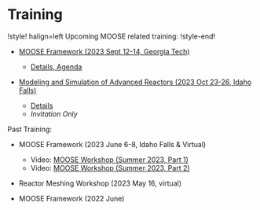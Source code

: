 # Training

!style! halign=left
Upcoming MOOSE related training:
!style-end!

- [MOOSE Framework (2023 Sept 12-14, Georgia Tech)](https://ncrcaims.inl.gov/Identity/Account/TrainingRegistration)

  - [Details, Agenda](more_detail/2023_09_12-14_georgia_tech.md)

- [Modeling and Simulation of Advanced Reactors (2023 Oct 23-26, Idaho Falls)](https://ncrcaims.inl.gov/Identity/Account/TrainingRegistration)

  - [Details](more_detail/2023_10_23-26_idaho_falls.md)
  - *Invitation Only*


Past Training:

- MOOSE Framework (2023 June 6-8, Idaho Falls & Virtual)

  - Video: [MOOSE Workshop (Summer 2023, Part 1)](https://www.youtube.com/watch?v=QPuK6OdF2hM)
  - Video: [MOOSE Workshop (Summer 2023, Part 2)](https://www.youtube.com/watch?v=JwbtDXRYPYo)

- Reactor Meshing Workshop (2023 May 16, virtual)
- MOOSE Framework (2022 June)
